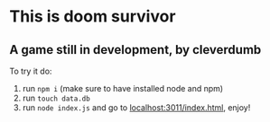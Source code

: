 # This is doom survivor
## A game still in development, by cleverdumb

To try it do:
1. run `npm i` (make sure to have installed node and npm)
2. run `touch data.db` 
3. run `node index.js` and go to [localhost:3011/index.html](localhost:3011/index.html), enjoy!
